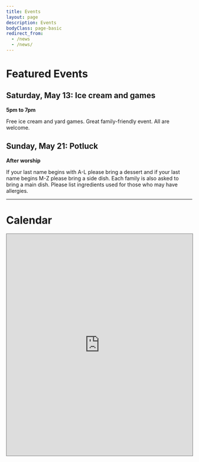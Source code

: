 ```yaml
---
title: Events
layout: page
description: Events
bodyClass: page-basic
redirect_from:
  - /news
  - /news/
---
```


# Featured Events

## Saturday, May 13: Ice cream and games
**5pm to 7pm**

Free ice cream and yard games. Great family-friendly event. All are welcome.

## Sunday, May 21: Potluck
**After worship**

If your last name begins with A-L please bring a dessert and if your last name begins M-Z please bring a side dish.  Each family is also asked to bring a main dish.  Please list ingredients used for those who may have allergies.

-----


# Calendar

<iframe src="https://calendar.google.com/calendar/embed?height=600&wkst=1&bgcolor=%23ffffff&ctz=America%2FNew_York&mode=WEEK&src=Y2h1cmNoQHNjZWZjLm9yZw&src=a2h2YmIyYTlmcDViZzdsaHJrbGQ1cXNwM2tAZ3JvdXAuY2FsZW5kYXIuZ29vZ2xlLmNvbQ&src=N3AyZHUwOWZpNHBiaWUycHN2a3EzZGdoNDBAZ3JvdXAuY2FsZW5kYXIuZ29vZ2xlLmNvbQ&src=Y19uaDVlYmc3ZWExdG9qamNhaG9kM2U5dWU3Z0Bncm91cC5jYWxlbmRhci5nb29nbGUuY29t&src=dHBzOGw5azIxbTc2aXRtZjM2N3M5bGhqZmtAZ3JvdXAuY2FsZW5kYXIuZ29vZ2xlLmNvbQ&src=MGg2bGo3dTFrNG9nbWdvMGFjdHZnZTVldTBAZ3JvdXAuY2FsZW5kYXIuZ29vZ2xlLmNvbQ&src=ZW4udXNhLm9mZmljaWFsI2hvbGlkYXlAZ3JvdXAudi5jYWxlbmRhci5nb29nbGUuY29t&color=%237CB342&color=%23E67C73&color=%23C0CA33&color=%23009688&color=%238E24AA&color=%23EF6C00&color=%234285F4" style="border:solid 1px #777" width="100%" height="600" frameborder="0" scrolling="no"></iframe>
